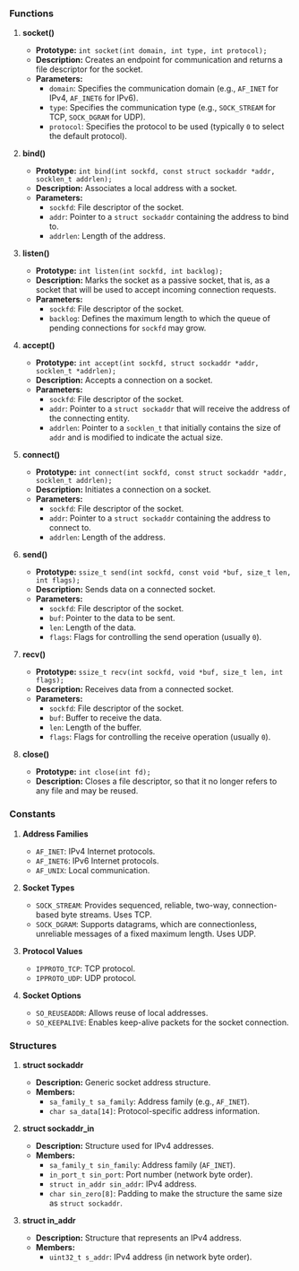 ### Functions

1. **socket()**
    
    - **Prototype:** `int socket(int domain, int type, int protocol);`
    - **Description:** Creates an endpoint for communication and returns a file descriptor for the socket.
    - **Parameters:**
        - `domain`: Specifies the communication domain (e.g., `AF_INET` for IPv4, `AF_INET6` for IPv6).
        - `type`: Specifies the communication type (e.g., `SOCK_STREAM` for TCP, `SOCK_DGRAM` for UDP).
        - `protocol`: Specifies the protocol to be used (typically `0` to select the default protocol).
2. **bind()**
    
    - **Prototype:** `int bind(int sockfd, const struct sockaddr *addr, socklen_t addrlen);`
    - **Description:** Associates a local address with a socket.
    - **Parameters:**
        - `sockfd`: File descriptor of the socket.
        - `addr`: Pointer to a `struct sockaddr` containing the address to bind to.
        - `addrlen`: Length of the address.
3. **listen()**
    
    - **Prototype:** `int listen(int sockfd, int backlog);`
    - **Description:** Marks the socket as a passive socket, that is, as a socket that will be used to accept incoming connection requests.
    - **Parameters:**
        - `sockfd`: File descriptor of the socket.
        - `backlog`: Defines the maximum length to which the queue of pending connections for `sockfd` may grow.
4. **accept()**
    
    - **Prototype:** `int accept(int sockfd, struct sockaddr *addr, socklen_t *addrlen);`
    - **Description:** Accepts a connection on a socket.
    - **Parameters:**
        - `sockfd`: File descriptor of the socket.
        - `addr`: Pointer to a `struct sockaddr` that will receive the address of the connecting entity.
        - `addrlen`: Pointer to a `socklen_t` that initially contains the size of `addr` and is modified to indicate the actual size.
5. **connect()**
    
    - **Prototype:** `int connect(int sockfd, const struct sockaddr *addr, socklen_t addrlen);`
    - **Description:** Initiates a connection on a socket.
    - **Parameters:**
        - `sockfd`: File descriptor of the socket.
        - `addr`: Pointer to a `struct sockaddr` containing the address to connect to.
        - `addrlen`: Length of the address.
6. **send()**
    
    - **Prototype:** `ssize_t send(int sockfd, const void *buf, size_t len, int flags);`
    - **Description:** Sends data on a connected socket.
    - **Parameters:**
        - `sockfd`: File descriptor of the socket.
        - `buf`: Pointer to the data to be sent.
        - `len`: Length of the data.
        - `flags`: Flags for controlling the send operation (usually `0`).
7. **recv()**
    
    - **Prototype:** `ssize_t recv(int sockfd, void *buf, size_t len, int flags);`
    - **Description:** Receives data from a connected socket.
    - **Parameters:**
        - `sockfd`: File descriptor of the socket.
        - `buf`: Buffer to receive the data.
        - `len`: Length of the buffer.
        - `flags`: Flags for controlling the receive operation (usually `0`).
8. **close()**
    
    - **Prototype:** `int close(int fd);`
    - **Description:** Closes a file descriptor, so that it no longer refers to any file and may be reused.

### Constants

1. **Address Families**
    
    - `AF_INET`: IPv4 Internet protocols.
    - `AF_INET6`: IPv6 Internet protocols.
    - `AF_UNIX`: Local communication.
2. **Socket Types**
    
    - `SOCK_STREAM`: Provides sequenced, reliable, two-way, connection-based byte streams. Uses TCP.
    - `SOCK_DGRAM`: Supports datagrams, which are connectionless, unreliable messages of a fixed maximum length. Uses UDP.
3. **Protocol Values**
    
    - `IPPROTO_TCP`: TCP protocol.
    - `IPPROTO_UDP`: UDP protocol.
4. **Socket Options**
    
    - `SO_REUSEADDR`: Allows reuse of local addresses.
    - `SO_KEEPALIVE`: Enables keep-alive packets for the socket connection.

### Structures

1. **struct sockaddr**
    
    - **Description:** Generic socket address structure.
    - **Members:**
        - `sa_family_t sa_family`: Address family (e.g., `AF_INET`).
        - `char sa_data[14]`: Protocol-specific address information.
2. **struct sockaddr_in**
    
    - **Description:** Structure used for IPv4 addresses.
    - **Members:**
        - `sa_family_t sin_family`: Address family (`AF_INET`).
        - `in_port_t sin_port`: Port number (network byte order).
        - `struct in_addr sin_addr`: IPv4 address.
        - `char sin_zero[8]`: Padding to make the structure the same size as `struct sockaddr`.
3. **struct in_addr**
    
    - **Description:** Structure that represents an IPv4 address.
    - **Members:**
        - `uint32_t s_addr`: IPv4 address (in network byte order).